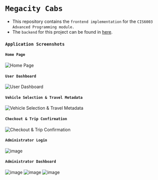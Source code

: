 # `Megacity Cabs`

- This repository contains the `frontend implementation` for the `CIS6003` `Advanced Programming module.`  
-  The `backend` for this project can be found in [here](https://github.com/DamianRavinduPeiris/mega-city-cabs-backend).

### `Application Screenshots`

#### `Home Page` 
![Home Page](https://github.com/user-attachments/assets/9ee4c1df-8365-4f07-b18e-e40b40d11581)

#### `User Dashboard`
![User Dashboard](https://github.com/user-attachments/assets/2a8b414f-4ab3-4ff4-afc6-b9bcee2b8054)

#### `Vehicle Selection & Travel Metadata`  
![Vehicle Selection & Travel Metadata](https://github.com/user-attachments/assets/caadab48-1d79-459c-9bcc-ee136a717edc)

#### `Checkout & Trip Confirmation` 
![Checkout & Trip Confirmation](https://github.com/user-attachments/assets/032e975c-5f80-4c63-b15b-bc91a8c36192)

#### `Administrator Login`
![image](https://github.com/user-attachments/assets/c68da612-03fa-4d3d-96ac-32ac6e1a5f3e)

#### `Administrator Dashboard`
![image](https://github.com/user-attachments/assets/0a99a481-ef04-4ac6-9f93-483d1f7241f2)
![image](https://github.com/user-attachments/assets/1ebdafc5-c969-43aa-a012-788c44056605)
![image](https://github.com/user-attachments/assets/53e01b36-c436-4019-8bd3-3b1aff5512e9)



